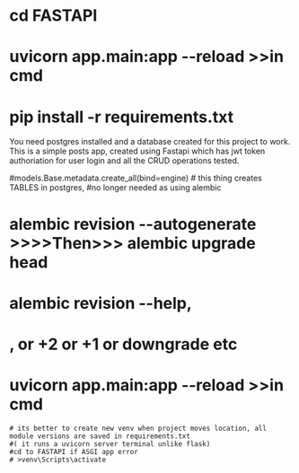 # cd FASTAPI
# uvicorn app.main:app --reload >>in cmd
# pip install -r requirements.txt


You need postgres installed and a database created for this project to work.
This is a simple posts app, created using Fastapi which has jwt token authoriation for user login and all the CRUD operations tested.


#models.Base.metadata.create_all(bind=engine) # this thing creates TABLES in postgres,
#no longer needed as using alembic


# alembic revision --autogenerate >>>>Then>>>  alembic upgrade head
# alembic revision --help, 
# , or +2 or +1 or downgrade etc


# uvicorn app.main:app --reload >>in cmd
    # its better to create new venv when project moves location, all module versions are saved in requirements.txt
    #( it runs a uvicorn server terminal unlike flask)
    #cd to FASTAPI if ASGI app error
    # >venv\Scripts\activate    
